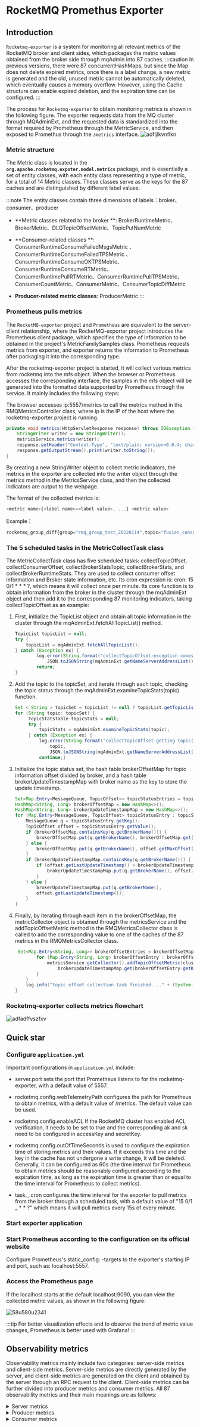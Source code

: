 # RocketMQ Promethus Exporter

## Introduction

`Rocketmq-exporter` is a system for monitoring all relevant metrics of the RocketMQ broker and client sides, which packages the metric values obtained from the broker side through mqAdmin into 87 caches.
:::caution
In previous versions, there were 87 concurrentHashMaps, but since the Map does not delete expired metrics, once there is a label change, a new metric is generated and the old, unused metric cannot be automatically deleted, which eventually causes a memory overflow. However, using the Cache structure can enable expired deletion, and the expiration time can be configured.
:::

The process for `Rocketmq-exporter` to obtain monitoring metrics is shown in the following figure. The exporter requests data from the MQ cluster through MQAdminExt, and the requested data is standardized into the format required by Prometheus through the MetricService, and then exposed to Promethus through the `/metrics` interface.
![adfljlkvnflkn](../picture/RocketMQ%20Prometheus%20Exporter-1.jpeg)

### Metric structure

The Metric class is located in the **`org.apache.rocketmq.expoter.model.metrics`** package, and is essentially a set of entity classes, with each entity class representing a type of metric, for a total of 14 Metric classes. These classes serve as the keys for the 87 caches and are distinguished by different label values.


:::note The entity classes contain three dimensions of labels：broker、consumer、producer
- **Metric classes related to the broker **: BrokerRuntimeMetric、BrokerMetric、DLQTopicOffsetMetric、TopicPutNumMetric

- **Consumer-related classes **: ConsumerRuntimeConsumeFailedMsgsMetric 、ConsumerRuntimeConsumeFailedTPSMetric 、ConsumerRuntimeConsumeOKTPSMetric、ConsumerRuntimeConsumeRTMetric、ConsumerRuntimePullRTMetric、ConsumerRuntimePullTPSMetric、ConsumerCountMetric、ConsumerMetric、ConsumerTopicDiffMetric

- **Producer-related metric classes**: ProducerMetric 
:::

### Prometheus pulls metrics

The `RocketMQ-exporter` project and `Prometheus` are equivalent to the server-client relationship, where the RocketMQ-exporter project introduces the Prometheus client package, which specifies the type of information to be obtained in the project's MetricFamilySamples class. Prometheus requests metrics from exporter, and exporter returns the information to Prometheus after packaging it into the corresponding type.

After the rocketmq-exporter project is started, it will collect various metrics from rocketmq into the mfs object. When the browser or Prometheus accesses the corresponding interface, the samples in the mfs object will be generated into the formatted data supported by Prometheus through the service. It mainly includes the following steps:

The browser accesses ip:5557/metrics to call the metrics method in the RMQMetricsController class, where ip is the IP of the host where the rocketmq-exporter project is running.

```java
private void metrics(HttpServletResponse response) throws IOException {
    StringWriter writer = new StringWriter();
    metricsService.metrics(writer);
    response.setHeader("Content-Type", "text/plain; version=0.0.4; charset=utf-8");
    response.getOutputStream().print(writer.toString());
}
```

By creating a new StringWriter object to collect metric indicators, the metrics in the exporter are collected into the writer object through the metrics method in the MetricsService class, and then the collected indicators are output to the webpage.

The format of the collected metrics is:

```javascript
<metric name>{<label name>=<label value>, ...} <metric value>
```

Example：

```javascript
rocketmq_group_diff{group="rmq_group_test_20220114",topic="fusion_console_tst",countOfOnlineConsumers="0",msgModel="1",} 23.0
```

### The 5 scheduled tasks in the MetricCollectTask class

The MetricCollectTask class has five scheduled tasks: collectTopicOffset, collectConsumerOffset, collectBrokerStatsTopic, collectBrokerStats, and collectBrokerRuntimeStats. They are used to collect consumer offset information and Broker state information, etc. Its cron expression is: cron: 15 0/1 * * * ?, which means it will collect once per minute. Its core function is to obtain information from the broker in the cluster through the mqAdminExt object and then add it to the corresponding 87 monitoring indicators, taking collectTopicOffset as an example:

1. First, initialize the TopicList object and obtain all topic information in the cluster through the mqAdminExt.fetchAllTopicList() method.

   ```java
   TopicList topicList = null;
   try {  
       topicList = mqAdminExt.fetchAllTopicList();
   } catch (Exception ex) {
           log.error(String.format("collectTopicOffset-exception comes getting topic list from namesrv, address is %s",
               JSON.toJSONString(mqAdminExt.getNameServerAddressList())));
           return;
   }
   ```

2. Add the topic to the topicSet, and iterate through each topic, checking the topic status through the mqAdminExt.examineTopicStats(topic) function.

   ```java
   Set < String > topicSet = topicList != null ? topicList.getTopicList() : null;
   for (String topic: topicSet) {
        TopicStatsTable topicStats = null;
        try {
            topicStats = mqAdminExt.examineTopicStats(topic);
        } catch (Exception ex) {
            log.error(String.format("collectTopicOffset-getting topic(%s) stats error. the namesrv address is %s",
                topic,
                JSON.toJSONString(mqAdminExt.getNameServerAddressList())));
            continue;}
   ```

3. Initialize the topic status set, the hash table brokerOffsetMap for topic information offset divided by broker, and a hash table brokerUpdateTimestampMap with broker name as the key to store the update timestamp.

   ```java
   Set<Map.Entry<MessageQueue, TopicOffset>> topicStatusEntries = topicStats.getOffsetTable().entrySet();
   HashMap<String, Long> brokerOffsetMap = new HashMap<>();
   HashMap<String, Long> brokerUpdateTimestampMap = new HashMap<>();
   for (Map.Entry<MessageQueue, TopicOffset> topicStatusEntry : topicStatusEntries) {
       MessageQueue q = topicStatusEntry.getKey();
       TopicOffset offset = topicStatusEntry.getValue();
       if (brokerOffsetMap.containsKey(q.getBrokerName())) {
           brokerOffsetMap.put(q.getBrokerName(), brokerOffsetMap.get(q.getBrokerName()) + offset.getMaxOffset());
       } else {
           brokerOffsetMap.put(q.getBrokerName(), offset.getMaxOffset());
       }
       if (brokerUpdateTimestampMap.containsKey(q.getBrokerName())) {
           if (offset.getLastUpdateTimestamp() > brokerUpdateTimestampMap.get(q.getBrokerName())) {
               brokerUpdateTimestampMap.put(q.getBrokerName(), offset.getLastUpdateTimestamp());
           }
       } else {
           brokerUpdateTimestampMap.put(q.getBrokerName(),
           offset.getLastUpdateTimestamp());
       }
   }
   
   ```

4. Finally, by iterating through each item in the brokerOffsetMap, the metricCollector object is obtained through the metricsService and the addTopicOffsetMetric method in the RMQMetricsCollector class is called to add the corresponding value to one of the caches of the 87 metrics in the RMQMetricsCollector class.

   ```java
    Set<Map.Entry<String, Long>> brokerOffsetEntries = brokerOffsetMap.entrySet();
           for (Map.Entry<String, Long> brokerOffsetEntry : brokerOffsetEntries) {
               metricsService.getCollector().addTopicOffsetMetric(clusterName, brokerOffsetEntry.getKey(), topic,
                   brokerUpdateTimestampMap.get(brokerOffsetEntry.getKey()), brokerOffsetEntry.getValue());
           }
       }
       log.info("topic offset collection task finished...." + (System.currentTimeMillis() - start));
   }
   ```

### Rocketmq-exporter collects metrics flowchart 

![adfadffvszfxv](../picture/RocketMQ%20Prometheus%20Exporter%20-%202.jpeg)

## Quick star

### Configure `application.yml`

Important configurations in `application.yml` include:

- server.port sets the port that Prometheus listens to for the rocketmq-exporter, with a default value of 5557.

- rocketmq.config.webTelemetryPath configures the path for Prometheus to obtain metrics, with a default value of /metrics. The default value can be used.

- rocketmq.config.enableACL If the RocketMQ cluster has enabled ACL verification, it needs to be set to true and the corresponding ak and sk need to be configured in accessKey and secretKey.

- rocketmq.config.outOfTimeSeconds is used to configure the expiration time of storing metrics and their values. If it exceeds this time and the key in the cache has not undergone a write change, it will be deleted. Generally, it can be configured as 60s (the time interval for Prometheus to obtain metrics should be reasonably configured according to the expiration time, as long as the expiration time is greater than or equal to the time interval for Prometheus to collect metrics).

- task._.cron configures the time interval for the exporter to pull metrics from the broker through a scheduled task, with a default value of "15 0/1 _ * * ?" which means it will pull metrics every 15s of every minute.

### Start exporter application

### Start Prometheus according to the configuration on its official website

Configure Prometheus's static_config: -targets to the exporter's starting IP and port, such as: localhost:5557.

### Access the Prometheus page

If the localhost starts at the default localhost:9090, you can view the collected metric values, as shown in the following figure:

![58u580u2341](../picture/RocketMQ%20Prometheus%20Exporter-3.jpeg)

:::tip
For better visualization effects and to observe the trend of metric value changes, Prometheus is better used with Grafana!
:::



## Observability metrics

Observability metrics mainly include two categories: server-side metrics and client-side metrics. Server-side metrics are directly generated by the server, and client-side metrics are generated on the client and obtained by the server through an RPC request to the client. Client-side metrics can be further divided into producer metrics and consumer metrics. All 87 observability metrics and their main meanings are as follows:

<details><summary>Server metrics</summary>

### Server  metrics

| Metrics name                                                 | Definition                                                   | Corresponds to Broker metric name     |
| ------------------------------------------------------------ | ------------------------------------------------------------ | ------------------------------------- |
| rocketmq_broker_tps                                          | Broker-level production TPS                                  |                                       |
| rocketmq_broker_qps                                          | Broker-level consumption QPS                                 |                                       |
| rocketmq_broker_commitlog_diff                               | Broker group synchronization behind message size from slave node |                                       |
| rocketmq_brokeruntime_pmdt_0ms                               | Server-side processing time for write request to completion of write（0ms） | putMessageDistributeTime              |
| rocketmq_brokeruntime_pmdt_0to10ms                           | Server-side processing time for write request to completion of write（0~10ms） |                                       |
| rocketmq_brokeruntime_pmdt_10to50ms                          | Server-side processing time for write request to completion of write（10~50ms） |                                       |
| rocketmq_brokeruntime_pmdt_50to100ms                         | Server-side processing time for write request to completion of write（50~100ms） |                                       |
| rocketmq_brokeruntime_pmdt_100to200ms                        | Server-side processing time for write request to completion of write（100~200ms） |                                       |
| rocketmq_brokeruntime_pmdt_200to500ms                        | Server-side processing time for write request to completion of write（200~500ms） |                                       |
| rocketmq_brokeruntime_pmdt_500to1s                           | Server-side processing time for write request to completion of write（500~1000ms） |                                       |
| rocketmq_brokeruntime_pmdt_1to2s                             | Server-side processing time for write request to completion of write（1~2s） |                                       |
| rocketmq_brokeruntime_pmdt_2to3s                             | Server-side processing time for write request to completion of write（2~3s） |                                       |
| rocketmq_brokeruntime_pmdt_3to4s                             | Server-side processing time for write request to completion of write（3~4s） |                                       |
| rocketmq_brokeruntime_pmdt_4to5s                             | Server-side processing time for write request to completion of write（4~5s） |                                       |
| rocketmq_brokeruntime_pmdt_5to10s                            | Server-side processing time for write request to completion of write（5~10s） |                                       |
| rocketmq_brokeruntime_pmdt_10stomore                         | Server-side processing time for write request to completion of write（> 10s） |                                       |
| rocketmq_brokeruntime_dispatch_behind_bytes                  | The number of bytes of messages that have not been distributed yet (operations such as building indexes) | dispatchBehindBytes                   |
| rocketmq_brokeruntime_put_message_size_total                 | The total sum of the sizes of messages written to the broker | putMessageSizeTotal                   |
| rocketmq_brokeruntime_put_message_average_size               | The average size of messages written to the broker           | putMessageAverageSize                 |
| rocketmq_brokeruntime_remain_transientstore_buffer_numbs     | The capacity of the queue in the TransientStorePool          | remainTransientStoreBufferNumbs       |
| rocketmq_brokeruntime_earliest_message_timestamp             | The earliest timestamp of the messages stored by the broker  | earliestMessageTimeStamp              |
| rocketmq_brokeruntime_putmessage_entire_time_max             | The maximum time it took to write messages to the broker since it started running | putMessageEntireTimeMax               |
| rocketmq_brokeruntime_start_accept_sendrequest_time          | The time at which the broker started accepting send requests | startAcceptSendRequestTimeStamp       |
| rocketmq_brokeruntime_putmessage_times_total                 | The total number of times messages were written to the broker | putMessageTimesTotal                  |
| rocketmq_brokeruntime_getmessage_entire_time_max             | The maximum time it took to process message pulls since the broker started running | getMessageEntireTimeMax               |
| rocketmq_brokeruntime_pagecache_lock_time_mills              |                                                              | pageCacheLockTimeMills                |
| rocketmq_brokeruntime_commitlog_disk_ratio                   | The usage ratio of the disk where the commitLog is located   | commitLogDiskRatio                    |
| rocketmq_brokeruntime_dispatch_maxbuffer                     | A value that the broker has not calculated and remains at 0  | dispatchMaxBuffer                     |
| rocketmq_brokeruntime_pull_threadpoolqueue_capacity          | The capacity of the thread pool queue for processing pull requests. | pullThreadPoolQueueCapacity           |
| rocketmq_brokeruntime_send_threadpoolqueue_capacity          | Capacity of the queue in the thread pool handling pull requests | sendThreadPoolQueueCapacity           |
| rocketmq_brokeruntime_query_threadpool_queue_capacity        | Capacity of the queue in the thread pool handling query requests | queryThreadPoolQueueCapacity          |
| rocketmq_brokeruntime_pull_threadpoolqueue_size              | Actual size of the queue in the thread pool handling pull requests | pullThreadPoolQueueSize               |
| rocketmq_brokeruntime_query_threadpoolqueue_size             | Actual size of the queue in the thread pool handling query requests | queryThreadPoolQueueSize              |
| rocketmq_brokeruntime_send_threadpool_queue_size             | Actual size of the queue in the thread pool handling send requests | sendThreadPoolQueueSize               |
| rocketmq_brokeruntime_pull_threadpoolqueue_headwait_timemills | Waiting time for the head task in the queue in the thread pool handling pull requests | pullThreadPoolQueueHeadWaitTimeMills  |
| rocketmq_brokeruntime_query_threadpoolqueue_headwait_timemills | Waiting time for the head task in the queue in the thread pool handling query requests | queryThreadPoolQueueHeadWaitTimeMills |
| rocketmq_brokeruntime_send_threadpoolqueue_headwait_timemills | Waiting time for the head task in the queue in the thread pool handling send requests | sendThreadPoolQueueHeadWaitTimeMills  |
| rocketmq_brokeruntime_msg_gettotal_yesterdaymorning          | Total number of times messages were read up until midnight last night | msgGetTotalYesterdayMorning           |
| rocketmq_brokeruntime_msg_puttotal_yesterdaymorning          | Total number of times messages were written up until midnight last night | msgPutTotalYesterdayMorning           |
| rocketmq_brokeruntime_msg_gettotal_todaymorning              | Total number of times messages were read up until midnight tonight | msgGetTotalTodayMorning               |
| rocketmq_brokeruntime_msg_puttotal_todaymorning              | Total number of times messages were written up until midnight tonight | putMessageTimesTotal                  |
| rocketmq_brokeruntime_msg_put_total_today_now                | The number of messages written to each broker so far.        | msgPutTotalTodayNow                   |
| rocketmq_brokeruntime_msg_gettotal_today_now                 | The number of messages read from each broker so far.         | msgGetTotalTodayNow                   |
| rocketmq_brokeruntime_commitlogdir_capacity_free             | The available space in the directory where the commitLog are stored. | commitLogDirCapacity                  |
| rocketmq_brokeruntime_commitlogdir_capacity_total            | The total space in the directory where the commit logs are stored. |                                       |
| rocketmq_brokeruntime_commitlog_maxoffset                    | The maximum offset of the commitLog.                         | commitLogMaxOffset                    |
| rocketmq_brokeruntime_commitlog_minoffset                    | The minimum offset of the commitLog.                         | commitLogMinOffset                    |
| rocketmq_brokeruntime_remain_howmanydata_toflush             |                                                              | remainHowManyDataToFlush              |
| rocketmq_brokeruntime_getfound_tps600                        | The average TPS of messages received during getMessage in the past 600 seconds. | getFoundTps                           |
| rocketmq_brokeruntime_getfound_tps60                         | The average TPS of messages received during getMessage in the past 60 seconds. |                                       |
| rocketmq_brokeruntime_getfound_tps10                         | The average TPS of messages received during getMessage in the past 10 seconds. |                                       |
| rocketmq_brokeruntime_gettotal_tps600                        | The average TPS of getMessage calls in the past 600 seconds. | getTotalTps                           |
| rocketmq_brokeruntime_gettotal_tps60                         | The average TPS of getMessage calls in the past 60 seconds.  |                                       |
| rocketmq_brokeruntime_gettotal_tps10                         | The average TPS of getMessage calls in the past 10 seconds.  |                                       |
| rocketmq_brokeruntime_gettransfered_tps600                   |                                                              | getTransferedTps                      |
| rocketmq_brokeruntime_gettransfered_tps60                    |                                                              |                                       |
| rocketmq_brokeruntime_gettransfered_tps10                    |                                                              |                                       |
| rocketmq_brokeruntime_getmiss_tps600                         | Average TPS for getMessage with no messages obtained in the past 600 seconds | getMissTps                            |
| rocketmq_brokeruntime_getmiss_tps60                          | Average TPS for getMessage with no messages obtained in the past 60 seconds |                                       |
| rocketmq_brokeruntime_getmiss_tps10                          | Average TPS for getMessage with no messages obtained in the past 10 seconds |                                       |
| rocketmq_brokeruntime_put_tps600                             | Average TPS for message write operations in the past 600 seconds | putTps                                |
| rocketmq_brokeruntime_put_tps60                              | Average TPS for message write operations in the past 60 seconds |                                       |
| rocketmq_brokeruntime_put_tps10                              | Average TPS for message write operations in the past 10 seconds |                                       |

</details>

<details><summary>Producer metrics</summary>

### Producer metrics

| Metrics name                         | Definition                                                   |
| ------------------------------------ | ------------------------------------------------------------ |
| rocketmq_producer_offset             | The maximum offset of the topic at the current time          |
| rocketmq_topic_retry_offset          | The maximum offset of the retry topic at the current time    |
| rocketmq_topic_dlq_offset            | The maximum offset of the dead letter topic at the current time |
| rocketmq_producer_tps                | The production TPS of the topic on a Broker group            |
| rocketmq_producer_message_size       | The TPS of the production message size of the topic on a Broker group |
| rocketmq_queue_producer_tps          | Queue-level production TPS                                   |
| rocketmq_queue_producer_message_size | Queue-level production TPS of message size                   |

</details>

<details><summary>Consumer metrics</summary>

### Consumer metrics

| Metrics name                            | Definition                                                   |
| --------------------------------------- | ------------------------------------------------------------ |
| rocketmq_group_diff                     | Consumer group message accumulation message count            |
| rocketmq_group_retrydiff                | Consumer group retry queue accumulation message count        |
| rocketmq_group_dlqdiff                  | Consumer group dead letter queue accumulation message count  |
| rocketmq_group_count                    | Number of consumers in the consumer group                    |
| rocketmq_client_consume_fail_msg_count  | Number of times consumers in the consumer group have failed to consume in the past 1 hour |
| rocketmq_client_consume_fail_msg_tps    | TPS of consumer consumption failure                          |
| rocketmq_client_consume_ok_msg_tps      | TPS of consumer consumption success                          |
| rocketmq_client_consume_rt              | Time taken for a message to be consumed after it has been pulled |
| rocketmq_client_consumer_pull_rt        | Time taken for a client to pull a message                    |
| rocketmq_client_consumer_pull_tps       | Client pull message TPS                                      |
| rocketmq_consumer_tps                   | Consumption TPS of subscription group on each Broker group   |
| rocketmq_group_consume_tps              | Current consumption TPS of subscription group (aggregated by broker for rocketmq_consumer_tps) |
| rocketmq_consumer_offset                | The current consumption Offset of the subscription group in a broker group |
| rocketmq_group_consume_total_offset     | The current consumption Offset of the subscription group (aggregated by broker for rocketmq_consumer_offset) |
| rocketmq_consumer_message_size          | The TPS of the subscription group consuming message size in a broker group |
| rocketmq_send_back_nums                 | The number of times the subscription group in a broker group has failed to consume and written to the retry message |
| rocketmq_group_get_latency_by_storetime | The consumption delay of the consumer group, the difference between the current time and when the exporter gets the message. |

</details>